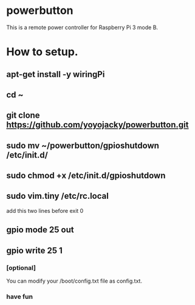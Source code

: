 # powerbutton
This is a remote power controller for Raspberry Pi 3 mode B.
# How to setup.
## apt-get install -y wiringPi
## cd ~
## git clone https://github.com/yoyojacky/powerbutton.git 
## sudo mv ~/powerbutton/gpioshutdown /etc/init.d/
## sudo chmod +x /etc/init.d/gpioshutdown
## sudo vim.tiny /etc/rc.local
add this two lines before exit 0
## gpio mode 25 out 
## gpio write 25 1 
### [optional]
You can modify your /boot/config.txt file as config.txt.
### have fun
